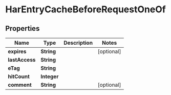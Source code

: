 

# HarEntryCacheBeforeRequestOneOf


## Properties

| Name | Type | Description | Notes |
|------------ | ------------- | ------------- | -------------|
|**expires** | **String** |  |  [optional] |
|**lastAccess** | **String** |  |  |
|**eTag** | **String** |  |  |
|**hitCount** | **Integer** |  |  |
|**comment** | **String** |  |  [optional] |



